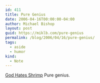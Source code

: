 ```yaml
---
id: 411
title: Pure Genius
date: 2006-04-16T00:00:00-04:00
author: Michael Bishop
layout: post
guid: https://miklb.com/pure-genius
permalink: /blog/2006/04/16/pure-genius/
tags:
  - aside
  - humor
kind:
  - Note
---
```

<p><a href="http://www.godhatesshrimp.com/about.php">God Hates Shrimp</a>  Pure genius.</p>